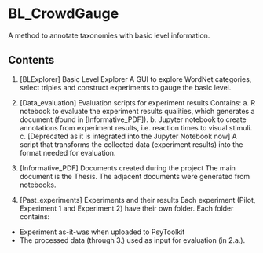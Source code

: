 # BL_CrowdGauge
A method to annotate taxonomies with basic level information.

## Contents

1. [BLExplorer] Basic Level Explorer
A GUI to explore WordNet categories, select triples and construct experiments to gauge the basic level.

2. [Data_evaluation] Evaluation scripts for experiment results
Contains:
 a. R notebook to evaluate the experiment results qualities, which generates a document (found in [Informative_PDF]).
 b. Jupyter notebook to create annotations from experiment results, i.e. reaction times to visual stimuli.
 c. [Deprecated as it is integrated into the Jupyter Notebook now] A script that transforms the collected data (experiment results) into the format needed for evaluation. 

3. [Informative_PDF] Documents created during the project
The main document is the Thesis. The adjacent documents were generated from notebooks.

4. [Past_experiments] Experiments and their results
Each experiment (Pilot, Experiment 1 and Experiment 2) have their own folder.
Each folder contains:
 * Experiment as-it-was when uploaded to PsyToolkit
 * The processed data (through 3.) used as input for evaluation (in 2.a.).
